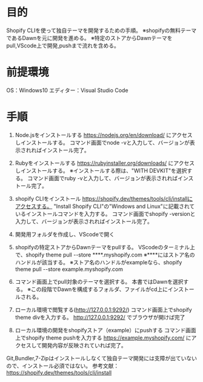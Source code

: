 # 目的
Shopify CLIを使って独自テーマを開発するための手順。
※shopifyの無料テーマであるDawnを元に開発を進める。
※特定のストアからDawnテーマをpull,VScode上で開発,pushまで流れを含める。

# 前提環境
OS：Windows10
エディター：Visual Studio Code

# 手順
1. Node.jsをインストールする
    https://nodejs.org/en/download/ にアクセスしインストールする。
    コマンド画面でnode -vと入力して、バージョンが表示されればインストール完了。

2. Rubyをインストールする
    https://rubyinstaller.org/downloads/ にアクセスしインストールする。
    ※インストールする際は、"WITH DEVKIT"を選択する。
    コマンド画面でruby -vと入力して、バージョンが表示されればインストール完了。

3. shopify CLIをインストール
    https://shopify.dev/themes/tools/cli/installにアクセスする。
    "Install Shopify CLI"の"Windows and Linux"に記載されているインストールコマンドを入力する。
    コマンド画面でshopify -versionと入力して、バージョンが表示されればインストール完了。

4. 開発用フォルダを作成し、VScodeで開く

5. shopifyの特定ストアからDawnテーマをpullする。
    VScodeのターミナル上で、shopify theme pull --store ****.myshopify.com
    ※****にはストア名のハンドルが該当する。
    ※ストア名のハンドルがexampleなら、shopify theme pull --store example.myshopify.com

6. コマンド画面上でpull対象のテーマを選択する。
    本書ではDawnを選択する。
    ※この段階でDawnを構成するフォルダ、ファイルがcd上にインストールされる。

7. ローカル環境で閲覧する(http://127.0.0.1:9292/)
    コマンド画面上でshopify theme divを入力する。
    http://127.0.0.1:9292/ でブラウザが開けば完了

8. ローカル環境の開発をshopifyストア（example）にpushする
    コマンド画面上でshopify theme pushを入力する
    https://example.myshopify.com/ にアクセスして開発内容が反映されていれば完了。


Git,Bundler,7-Zipはインストールしなくて独自テーマ開発には支障が出ていないので、インストール必須ではない。
参考文献：https://shopify.dev/themes/tools/cli/install


